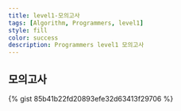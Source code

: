 ```yaml
---
title: level1-모의고사
tags: [Algorithm, Programmers, level1]
style: fill
color: success
description: Programmers level1 모의고사
---
```



## 모의고사

{% gist 85b41b22fd20893efe32d63413f29706 %}